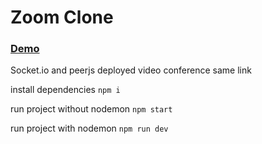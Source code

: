 # Zoom Clone

### [Demo](https://covid19-nodejs-demo.herokuapp.com/)

Socket.io and peerjs deployed video conference same link

install dependencies `npm i`

run project without nodemon `npm start`

run project with nodemon `npm run dev`
